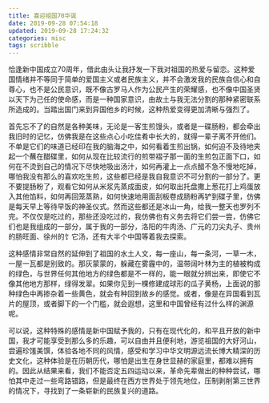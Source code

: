 ```yaml
---
title: 喜迎祖国70华诞
date: 2019-09-28 07:54:18
updated: 2019-09-28 17:24:32
categories: misc
tags: scribble
---
```


恰逢新中国成立70周年，借此由头让我抒发一下我对祖国的热爱与留恋。这种爱国情绪并不等同于简单的爱国主义或者民族主义，并不会激发我的民族自信心和自尊心，也不是公民意识，既不像古罗马人作为公民产生的荣耀感，也不像中国圣贤以天下为己任的使命感，而是一种国家意识，由故土与我无法分割的那种紧密联系所造成的。当踏出国门来到异国他乡的时候，这种热爱变得更加清晰与强烈了。

<!--more-->

首先忘不了的自然是各种美味，无论是一客生煎馒头，或者是一碟肠粉，都会牵出我旧时的记忆，仿佛我是在这些点心小吃佳肴中长大的，就得一辈子离不开他们。不单是它们的味道已经印在我的脑海之中，如何看着生煎出锅，如何迫不及待地夹起一个蘸在醋碟里，如何从现在比较流行的煎带褶子那一面的生煎包正面下口，如何在不烫到自己的情况下尽快地吸出汤汁，如何再灌上一点点醋不急不慢地吃掉，哪怕我没有那么的喜欢吃生煎，这些都已经是我自我意识不可分割的一部分了。更不要提肠粉了，观看它如何从米浆先蒸成面皮，如何取出托盘撒上葱花打上鸡蛋放入其他馅料，如何再回笼蒸熟，如何快速地用面刮板卷成肠粉再铲到碟子里，仿佛是每天早上等待早饭的神圣仪式。然而这些都还是冰山一角，给我一整天也罗列不完。不仅仅是吃过的，那些还没吃过的，我仿佛也有义务去将它们尝一尝，仿佛它们也是我组成的一部分，属于我的一部分，洛阳的牛肉汤、广元的刀尖丸子、贵州的肠旺面、徐州的饣它汤，还有大半个中国等着我去探索。

这种感情非常自然的延伸到了祖国的水土人文，每一座山，每一条河，一草一木，一屋一瓦都是别致的。那灰蒙蒙的，躲藏在雾霾中的，温带阔叶林为主的植被构成的绿色，与世界任何其他地方的绿色都是不一样的，能一眼就分辨出来，即使它不像其他地方那样，绿得发翠。如果你见到一棵修建成球形的瓜子黄杨，上面说的那种绿色中再掺杂着一些黄色，就会有种回到故乡的感觉。或者，像是在异国看到瓦片的屋顶，或者脚下的一个门槛，就会遐想，这里和中国曾经有过什么样的渊源呢。

可以说，这种特殊的感情是新中国赋予我的，只有在现代化的，和平且开放的新中国，我才可能享受到那么多的乐趣，可以自由并且便利地，游览祖国的大好河山，尝遍珍馐美馔，体验各地不同的风情，感受和学习中华文明源远流长博大精深的历史文化，这种体验是在历朝历代，哪怕是出生在身世显赫的家庭里，都难以拥有的。因此从结果来看，我们不能否定五四运动以来，革命先辈做出的种种尝试，哪怕其中走过一些弯路错路，但是最终在西方世界处于领先地位，压制剥削第三世界的情况下，寻找到了一条崭新的民族复兴的道路。

